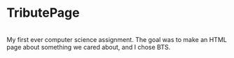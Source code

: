 # TributePage
<br>
My first ever computer science assignment. The goal was to make an HTML page about something we cared about, and I chose BTS. 
